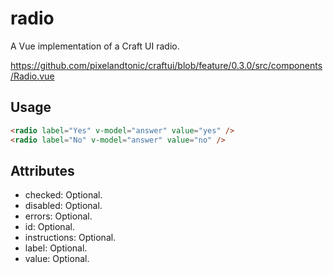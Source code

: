 # radio

A Vue implementation of a Craft UI radio.

https://github.com/pixelandtonic/craftui/blob/feature/0.3.0/src/components/Radio.vue

## Usage

```html
<radio label="Yes" v-model="answer" value="yes" />
<radio label="No" v-model="answer" value="no" />
```

## Attributes

- checked: Optional.
- disabled: Optional.
- errors: Optional.
- id: Optional.
- instructions: Optional.
- label: Optional.
- value: Optional.

